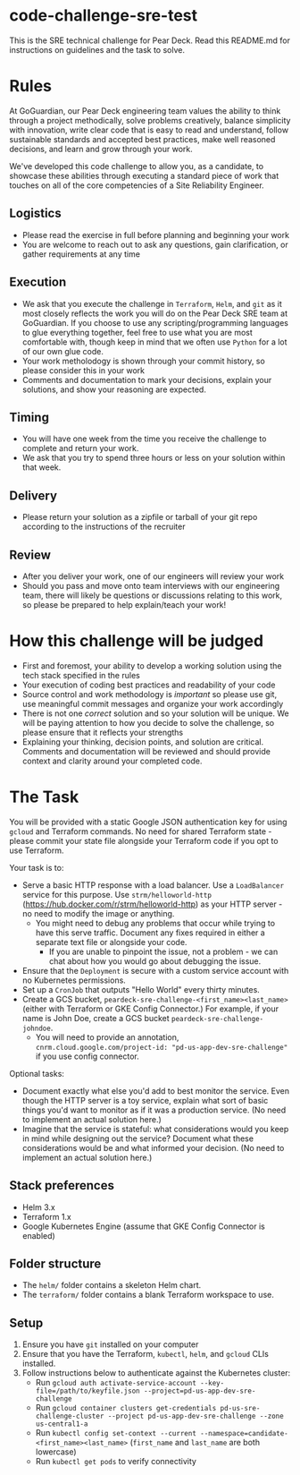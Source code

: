 # code-challenge-sre-test

This is the SRE technical challenge for Pear Deck. Read this README.md for instructions on guidelines and the task to solve.

# Rules

At GoGuardian, our Pear Deck engineering team values the ability to think through a project methodically, solve problems creatively, balance simplicity with innovation, write clear code that is easy to read and understand, follow sustainable standards and accepted best practices, make well reasoned decisions, and learn and grow through your work.

We've developed this code challenge to allow you, as a candidate, to showcase these abilities through executing a standard piece of work that touches on all of the core competencies of a Site Reliability Engineer.

## Logistics

- Please read the exercise in full before planning and beginning your work
- You are welcome to reach out to ask any questions, gain clarification, or gather requirements at any time

## Execution

- We ask that you execute the challenge in `Terraform`, `Helm`, and `git` as it most closely reflects the work you will do on the Pear Deck SRE team at GoGuardian. If you choose to use any scripting/programming languages to glue everything together, feel free to use what you are most comfortable with, though keep in mind that we often use `Python` for a lot of our own glue code.
- Your work metholodogy is shown through your commit history, so please consider this in your work
- Comments and documentation to mark your decisions, explain your solutions, and show your reasoning are expected.

## Timing

- You will have one week from the time you receive the challenge to complete and return your work.
- We ask that you try to spend three hours or less on your solution within that week.

## Delivery

- Please return your solution as a zipfile or tarball of your git repo according to the instructions of the recruiter

## Review

- After you deliver your work, one of our engineers will review your work
- Should you pass and move onto team interviews with our engineering team, there will likely be questions or discussions relating to this work, so please be prepared to help explain/teach your work!

# How this challenge will be judged

- First and foremost, your ability to develop a working solution using the tech stack specified in the rules
- Your execution of coding best practices and readability of your code
- Source control and work methodology is *important* so please use git, use meaningful commit messages and organize your work accordingly
- There is not one *correct* solution and so your solution will be unique. We will be paying attention to how you decide to solve the challenge, so please ensure that it reflects your strengths
- Explaining your thinking, decision points, and solution are critical. Comments and documentation will be reviewed and should provide context and clarity around your completed code.

# The Task

You will be provided with a static Google JSON authentication key for using `gcloud` and Terraform commands. No need for shared Terraform state - please commit your state file alongside your Terraform code if you opt to use Terraform.

Your task is to:

- Serve a basic HTTP response with a load balancer. Use a `LoadBalancer` service for this purpose. Use `strm/helloworld-http` (https://hub.docker.com/r/strm/helloworld-http) as your HTTP server - no need to modify the image or anything.
  - You might need to debug any problems that occur while trying to have this serve traffic. Document any fixes required in either a separate text file or alongside your code.
    - If you are unable to pinpoint the issue, not a problem - we can chat about how you would go about debugging the issue.
- Ensure that the `Deployment` is secure with a custom service account with no Kubernetes permissions.
- Set up a `CronJob` that outputs "Hello World" every thirty minutes.
- Create a GCS bucket, `peardeck-sre-challenge-<first_name><last_name>` (either with Terraform or GKE Config Connector.) For example, if your name is John Doe, create a GCS bucket `peardeck-sre-challenge-johndoe`.
  - You will need to provide an annotation, `cnrm.cloud.google.com/project-id: "pd-us-app-dev-sre-challenge"` if you use config connector.

Optional tasks:

- Document exactly what else you'd add to best monitor the service. Even though the HTTP server is a toy service, explain what sort of basic things you'd want to monitor as if it was a production service. (No need to implement an actual solution here.)
- Imagine that the service is stateful: what considerations would you keep in mind while designing out the service? Document what these considerations would be and what informed your decision. (No need to implement an actual solution here.)

## Stack preferences

- Helm 3.x
- Terraform 1.x
- Google Kubernetes Engine (assume that GKE Config Connector is enabled)

## Folder structure

- The `helm/` folder contains a skeleton Helm chart.
- The `terraform/` folder contains a blank Terraform workspace to use.

## Setup

1. Ensure you have `git` installed on your computer
2. Ensure that you have the Terraform, `kubectl`, `helm`, and `gcloud` CLIs installed.
3. Follow instructions below to authenticate against the Kubernetes cluster:
   - Run `gcloud auth activate-service-account --key-file=/path/to/keyfile.json --project=pd-us-app-dev-sre-challenge`
   - Run `gcloud container clusters get-credentials pd-us-sre-challenge-cluster --project pd-us-app-dev-sre-challenge --zone us-central1-a`
   - Run `kubectl config set-context --current --namespace=candidate-<first_name><last_name>` (`first_name` and `last_name` are both lowercase)
   - Run `kubectl get pods` to verify connectivity
